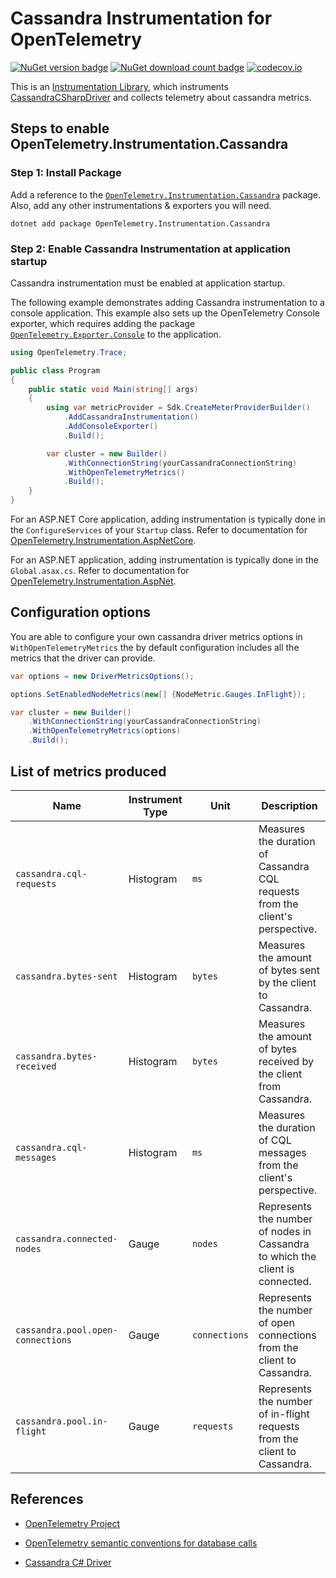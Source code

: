 # Cassandra Instrumentation for OpenTelemetry

[![NuGet version badge](https://img.shields.io/nuget/v/OpenTelemetry.Instrumentation.Cassandra)](https://www.nuget.org/packages/OpenTelemetry.Instrumentation.Cassandra)
[![NuGet download count badge](https://img.shields.io/nuget/dt/OpenTelemetry.Instrumentation.Cassandra)](https://www.nuget.org/packages/OpenTelemetry.Instrumentation.Cassandra)
[![codecov.io](https://codecov.io/gh/open-telemetry/opentelemetry-dotnet-contrib/branch/main/graphs/badge.svg?flag=unittests-Instrumentation.Cassandra)](https://app.codecov.io/gh/open-telemetry/opentelemetry-dotnet-contrib?flags[0]=unittests-Instrumentation.Cassandra)

This is an
[Instrumentation Library](https://github.com/open-telemetry/opentelemetry-specification/blob/main/specification/glossary.md#instrumentation-library),
which instruments [CassandraCSharpDriver](https://github.com/datastax/csharp-driver)
and collects telemetry about cassandra metrics.

## Steps to enable OpenTelemetry.Instrumentation.Cassandra

### Step 1: Install Package

Add a reference to the
[`OpenTelemetry.Instrumentation.Cassandra`](https://www.nuget.org/packages/OpenTelemetry.Instrumentation.Cassandra)
package. Also, add any other instrumentations & exporters you will need.

```shell
dotnet add package OpenTelemetry.Instrumentation.Cassandra
```

### Step 2: Enable Cassandra Instrumentation at application startup

Cassandra instrumentation must be enabled at application startup.

The following example demonstrates adding Cassandra instrumentation to a
console application. This example also sets up the OpenTelemetry Console
exporter, which requires adding the package
[`OpenTelemetry.Exporter.Console`](https://www.nuget.org/packages/OpenTelemetry.Exporter.Console)
to the application.

```csharp
using OpenTelemetry.Trace;

public class Program
{
    public static void Main(string[] args)
    {
        using var metricProvider = Sdk.CreateMeterProviderBuilder()
            .AddCassandraInstrumentation()
            .AddConsoleExporter()
            .Build();

        var cluster = new Builder()
            .WithConnectionString(yourCassandraConnectionString)
            .WithOpenTelemetryMetrics()
            .Build();
    }
}
```

For an ASP.NET Core application, adding instrumentation is typically done in
the `ConfigureServices` of your `Startup` class. Refer to documentation for
[OpenTelemetry.Instrumentation.AspNetCore](https://github.com/open-telemetry/opentelemetry-dotnet/blob/main/src/OpenTelemetry.Instrumentation.AspNetCore/README.md).

For an ASP.NET application, adding instrumentation is typically done in the
`Global.asax.cs`. Refer to documentation for [OpenTelemetry.Instrumentation.AspNet](../OpenTelemetry.Instrumentation.AspNet/README.md).

## Configuration options

You are able to configure your own cassandra driver metrics options in
`WithOpenTelemetryMetrics` the by default configuration includes all the metrics
 that the driver can provide.

```csharp
var options = new DriverMetricsOptions();

options.SetEnabledNodeMetrics(new[] {NodeMetric.Gauges.InFlight});

var cluster = new Builder()
    .WithConnectionString(yourCassandraConnectionString)
    .WithOpenTelemetryMetrics(options)
    .Build();
```

## List of metrics produced

| Name  | Instrument Type | Unit | Description |
|-------|-----------------|------|-------------|
| `cassandra.cql-requests` | Histogram | `ms` | Measures the duration of Cassandra CQL requests from the client's perspective. |
| `cassandra.bytes-sent` | Histogram | `bytes` | Measures the amount of bytes sent by the client to Cassandra. |
| `cassandra.bytes-received` | Histogram | `bytes` | Measures the amount of bytes received by the client from Cassandra. |
| `cassandra.cql-messages` | Histogram | `ms` | Measures the duration of CQL messages from the client's perspective. |
| `cassandra.connected-nodes` | Gauge | `nodes` | Represents the number of nodes in Cassandra to which the client is connected. |
| `cassandra.pool.open-connections` | Gauge | `connections` | Represents the number of open connections from the client to Cassandra. |
| `cassandra.pool.in-flight` | Gauge | `requests` | Represents the number of in-flight requests from the client to Cassandra. |

## References

* [OpenTelemetry Project](https://opentelemetry.io/)

* [OpenTelemetry semantic conventions for database calls](https://github.com/open-telemetry/opentelemetry-specification/blob/main/specification/trace/semantic_conventions/database.md)

* [Cassandra C# Driver](https://github.com/datastax/csharp-driver)
